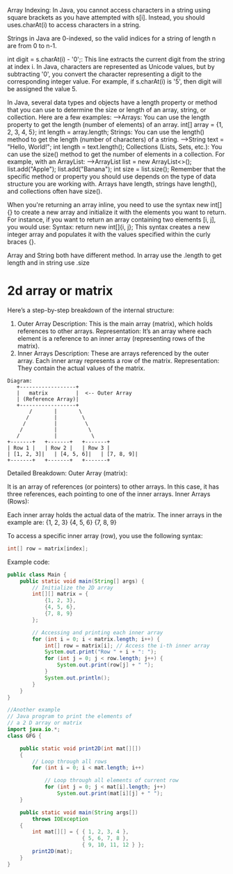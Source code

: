Array Indexing:
In Java, you cannot access characters in a string using square brackets as you have attempted with s[i]. Instead, you should uses.charAt(i) to access characters in a string.

Strings in Java are 0-indexed, so the valid indices for a string of length n are from 0 to n-1.

int digit = s.charAt(i) - '0';: This line extracts the current digit from the string at index i. In Java, characters are represented as Unicode values, but by subtracting '0', you convert the character 
representing a digit to the corresponding integer value. For example, if s.charAt(i) is '5', then digit will be assigned the value 5.

In Java, several data types and objects have a length property or method that you can use to determine the size or length of an array, string, or collection. Here are a few examples:
-->Arrays: You can use the length property to get the length (number of elements) of an array.
int[] array = {1, 2, 3, 4, 5};
int length = array.length;
Strings: You can use the length() method to get the length (number of characters) of a string.
-->String text = "Hello, World!";
int length = text.length();
Collections (Lists, Sets, etc.): You can use the size() method to get the number of elements in a collection. For example, with an ArrayList:
-->ArrayList<String> list = new ArrayList<>();
list.add("Apple");
list.add("Banana");
int size = list.size();
Remember that the specific method or property you should use depends on the type of data structure you are working with. Arrays have length, strings have length(), and collections often have size().

When you're returning an array inline, you need to use the syntax new int[]{} to create a new array and initialize it with the elements you want to return.
For instance, if you want to return an array containing two elements [i, j], you would use:
Syntax: return new int[]{i, j};
This syntax creates a new integer array and populates it with the values specified within the curly braces {}.

Array and String both have different method.
In array use the .length to get length and in string use .size 

# 2d array or matrix

Here’s a step-by-step breakdown of the internal structure:

1. Outer Array
Description: This is the main array (matrix), which holds references to other arrays.
Representation: It’s an array where each element is a reference to an inner array (representing rows of the matrix).
2. Inner Arrays
Description: These are arrays referenced by the outer array. Each inner array represents a row of the matrix.
Representation: They contain the actual values of the matrix.
```
Diagram:
   +------------------+
   |   matrix         |  <-- Outer Array
   | (Reference Array)|
   +------------------+
       /       |       \
      /        |        \
     /         |         \
    /          |          \
   /           |           \
+-------+   +-------+   +-------+
| Row 1 |   | Row 2 |   | Row 3 |
| [1, 2, 3]|   | [4, 5, 6]|   | [7, 8, 9]|
+-------+   +-------+   +-------+
```
Detailed Breakdown:
Outer Array (matrix):

It is an array of references (or pointers) to other arrays.
In this case, it has three references, each pointing to one of the inner arrays.
Inner Arrays (Rows):

Each inner array holds the actual data of the matrix.
The inner arrays in the example are:
{1, 2, 3}
{4, 5, 6}
{7, 8, 9}

To access a specific inner array (row), you use the following syntax:
```java
int[] row = matrix[index];
```
Example code:
```java
public class Main {
    public static void main(String[] args) {
        // Initialize the 2D array
        int[][] matrix = {
            {1, 2, 3},
            {4, 5, 6},
            {7, 8, 9}
        };

        // Accessing and printing each inner array
        for (int i = 0; i < matrix.length; i++) {
            int[] row = matrix[i]; // Access the i-th inner array
            System.out.print("Row " + i + ": ");
            for (int j = 0; j < row.length; j++) {
                System.out.print(row[j] + " ");
            }
            System.out.println();
        }
    }
}

//Another example
// Java program to print the elements of
// a 2 D array or matrix
import java.io.*;
class GFG {

	public static void print2D(int mat[][])
	{
		// Loop through all rows
		for (int i = 0; i < mat.length; i++)

			// Loop through all elements of current row
			for (int j = 0; j < mat[i].length; j++)
				System.out.print(mat[i][j] + " ");
	}

	public static void main(String args[])
		throws IOException
	{
		int mat[][] = { { 1, 2, 3, 4 },
						{ 5, 6, 7, 8 },
						{ 9, 10, 11, 12 } };
		print2D(mat);
	}
}

```

